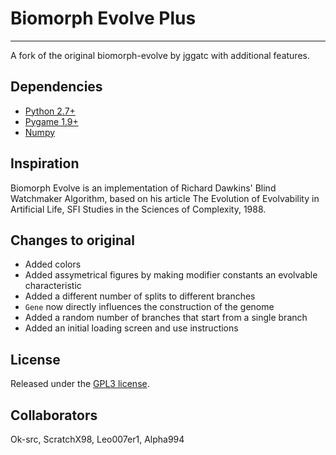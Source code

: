 # Biomorph Evolve Plus
---
A fork of the original biomorph-evolve by jggatc with additional features.

## Dependencies
* [Python 2.7+](https://www.python.org/)
* [Pygame 1.9+](https://www.pygame.org/)
* [Numpy](https://numpy.org/)

## Inspiration
Biomorph Evolve is an implementation of Richard Dawkins' Blind Watchmaker Algorithm, based on his article The Evolution of Evolvability in Artificial Life, SFI Studies in the Sciences of Complexity, 1988.

## Changes to original
* Added colors
* Added assymetrical figures by making modifier constants an evolvable characteristic
* Added a different number of splits to different branches
* `Gene` now directly influences the construction of the genome
* Added a random number of branches that start from a single branch
* Added an initial loading screen and use instructions

## License
Released under the [GPL3 license](http://www.gnu.org/licenses/gpl.html).

## Collaborators

Ok-src, ScratchX98, Leo007er1, Alpha994
